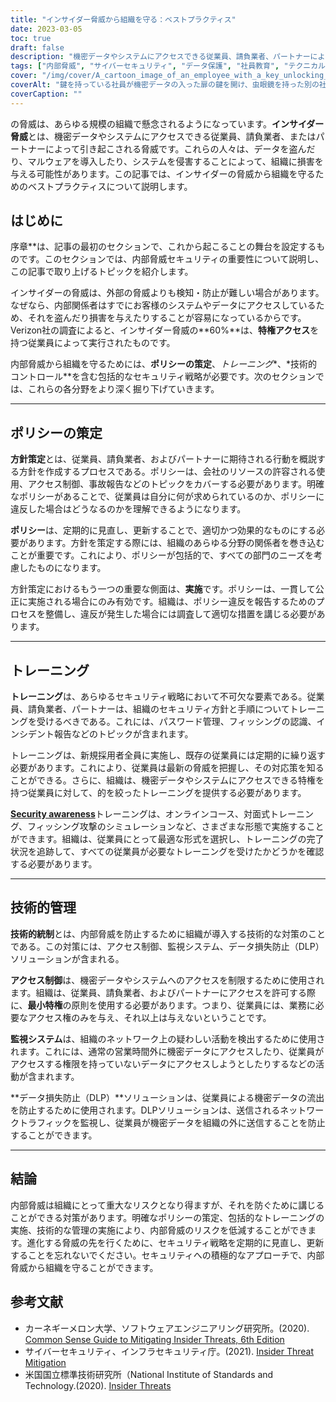 ```yaml
---
title: "インサイダー脅威から組織を守る：ベストプラクティス"
date: 2023-03-05
toc: true
draft: false
description: "機密データやシステムにアクセスできる従業員、請負業者、パートナーによるインサイダー脅威から組織を守るためのベストプラクティスを学びます。"
tags: ["内部脅威", "サイバーセキュリティ", "データ保護", "社員教育", "テクニカルコントロール", "アクセス制御", "政策展開", "データ損失防止", "インシデントレスポンス", "ITセキュリティ", "リスクマネージメント", "特権的アクセス", "セキュリティ意識", "サイバー攻撃", "ネットワークセキュリティ", "情報セキュリティ", "脅威検出", "リスクアセスメント", "安全保護方針", "サイバー犯罪"]
cover: "/img/cover/A_cartoon_image_of_an_employee_with_a_key_unlocking_a_door.png"
coverAlt: "鍵を持っている社員が機密データの入った扉の鍵を開け、虫眼鏡を持った別の社員が不審そうに見ている漫画画像 "
coverCaption: ""
---
```

の脅威は、あらゆる規模の組織で懸念されるようになっています。**インサイダー脅威**とは、機密データやシステムにアクセスできる従業員、請負業者、またはパートナーによって引き起こされる脅威です。これらの人々は、データを盗んだり、マルウェアを導入したり、システムを侵害することによって、組織に損害を与える可能性があります。この記事では、インサイダーの脅威から組織を守るためのベストプラクティスについて説明します。

## はじめに

序章**は、記事の最初のセクションで、これから起こることの舞台を設定するものです。このセクションでは、内部脅威セキュリティの重要性について説明し、この記事で取り上げるトピックを紹介します。

インサイダーの脅威は、外部の脅威よりも検知・防止が難しい場合があります。なぜなら、内部関係者はすでにお客様のシステムやデータにアクセスしているため、それを盗んだり損害を与えたりすることが容易になっているからです。Verizon社の調査によると、インサイダー脅威の**60%**は、**特権アクセス**を持つ従業員によって実行されたものです。

内部脅威から組織を守るためには、**ポリシーの策定**、*トレーニング**、*技術的コントロール**を含む包括的なセキュリティ戦略が必要です。次のセクションでは、これらの各分野をより深く掘り下げていきます。

__________

## ポリシーの策定

**方針策定**とは、従業員、請負業者、およびパートナーに期待される行動を概説する方針を作成するプロセスである。ポリシーは、会社のリソースの許容される使用、アクセス制御、事故報告などのトピックをカバーする必要があります。明確なポリシーがあることで、従業員は自分に何が求められているのか、ポリシーに違反した場合はどうなるのかを理解できるようになります。

**ポリシー**は、定期的に見直し、更新することで、適切かつ効果的なものにする必要があります。方針を策定する際には、組織のあらゆる分野の関係者を巻き込むことが重要です。これにより、ポリシーが包括的で、すべての部門のニーズを考慮したものになります。

方針策定におけるもう一つの重要な側面は、**実施**です。ポリシーは、一貫して公正に実施される場合にのみ有効です。組織は、ポリシー違反を報告するためのプロセスを整備し、違反が発生した場合には調査して適切な措置を講じる必要があります。

__________

## トレーニング

**トレーニング**は、あらゆるセキュリティ戦略において不可欠な要素である。従業員、請負業者、パートナーは、組織のセキュリティ方針と手順についてトレーニングを受けるべきである。これには、パスワード管理、フィッシングの認識、インシデント報告などのトピックが含まれます。

トレーニングは、新規採用者全員に実施し、既存の従業員には定期的に繰り返す必要があります。これにより、従業員は最新の脅威を把握し、その対応策を知ることができる。さらに、組織は、機密データやシステムにアクセスできる特権を持つ従業員に対して、的を絞ったトレーニングを提供する必要があります。

[**Security awareness**](https://simeononsecurity.com/articles/how-to-build-and-manage-an-effective-cybersecurity-awareness-training-program/)トレーニングは、オンラインコース、対面式トレーニング、フィッシング攻撃のシミュレーションなど、さまざまな形態で実施することができます。組織は、従業員にとって最適な形式を選択し、トレーニングの完了状況を追跡して、すべての従業員が必要なトレーニングを受けたかどうかを確認する必要があります。

__________

## 技術的管理

**技術的統制**とは、内部脅威を防止するために組織が導入する技術的な対策のことである。この対策には、アクセス制御、監視システム、データ損失防止（DLP）ソリューションが含まれる。

**アクセス制御**は、機密データやシステムへのアクセスを制限するために使用されます。組織は、従業員、請負業者、およびパートナーにアクセスを許可する際に、**最小特権**の原則を使用する必要があります。つまり、従業員には、業務に必要なアクセス権のみを与え、それ以上は与えないということです。

**監視システム**は、組織のネットワーク上の疑わしい活動を検出するために使用されます。これには、通常の営業時間外に機密データにアクセスしたり、従業員がアクセスする権限を持っていないデータにアクセスしようとしたりするなどの活動が含まれます。

**データ損失防止（DLP）**ソリューションは、従業員による機密データの流出を防止するために使用されます。DLPソリューションは、送信されるネットワークトラフィックを監視し、従業員が機密データを組織の外に送信することを防止することができます。

__________

## 結論

内部脅威は組織にとって重大なリスクとなり得ますが、それを防ぐために講じることができる対策があります。明確なポリシーの策定、包括的なトレーニングの実施、技術的な管理の実施により、内部脅威のリスクを低減することができます。進化する脅威の先を行くために、セキュリティ戦略を定期的に見直し、更新することを忘れないでください。セキュリティへの積極的なアプローチで、内部脅威から組織を守ることができます。

## 参考文献

- カーネギーメロン大学、ソフトウェアエンジニアリング研究所。(2020). [Common Sense Guide to Mitigating Insider Threats, 6th Edition](https://resources.sei.cmu.edu/library/asset-view.cfm?assetid=508010)
- サイバーセキュリティ、インフラセキュリティ庁。(2021). [Insider Threat Mitigation](https://www.cisa.gov/topics/physical-security/insider-threat-mitigation)
- 米国国立標準技術研究所（National Institute of Standards and Technology.(2020). [Insider Threats](https://csrc.nist.gov/glossary/term/insider_threat)
